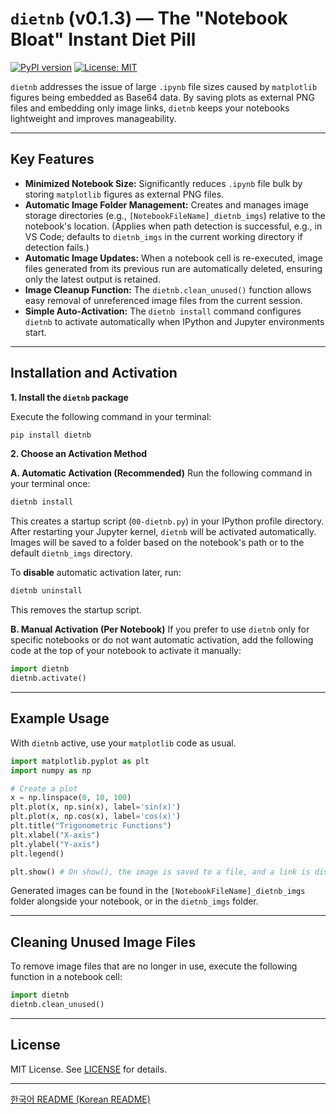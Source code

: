 # `dietnb` (v0.1.3) — The "Notebook Bloat" Instant Diet Pill

[![PyPI version](https://badge.fury.io/py/dietnb.svg)](https://badge.fury.io/py/dietnb)
[![License: MIT](https://img.shields.io/badge/License-MIT-yellow.svg)](https://opensource.org/licenses/MIT)

`dietnb` addresses the issue of large `.ipynb` file sizes caused by `matplotlib` figures being embedded as Base64 data. By saving plots as external PNG files and embedding only image links, `dietnb` keeps your notebooks lightweight and improves manageability.

---

## Key Features

*   **Minimized Notebook Size:** Significantly reduces `.ipynb` file bulk by storing `matplotlib` figures as external PNG files.
*   **Automatic Image Folder Management:** Creates and manages image storage directories (e.g., `[NotebookFileName]_dietnb_imgs`) relative to the notebook's location. (Applies when path detection is successful, e.g., in VS Code; defaults to `dietnb_imgs` in the current working directory if detection fails.)
*   **Automatic Image Updates:** When a notebook cell is re-executed, image files generated from its previous run are automatically deleted, ensuring only the latest output is retained.
*   **Image Cleanup Function:** The `dietnb.clean_unused()` function allows easy removal of unreferenced image files from the current session.
*   **Simple Auto-Activation:** The `dietnb install` command configures `dietnb` to activate automatically when IPython and Jupyter environments start.

---

## Installation and Activation

**1. Install the `dietnb` package**

Execute the following command in your terminal:
```bash
pip install dietnb
```

**2. Choose an Activation Method**

   **A. Automatic Activation (Recommended)**
   Run the following command in your terminal once:
   ```bash
   dietnb install
   ```
   This creates a startup script (`00-dietnb.py`) in your IPython profile directory.
   After restarting your Jupyter kernel, `dietnb` will be activated automatically. Images will be saved to a folder based on the notebook's path or to the default `dietnb_imgs` directory.

   To **disable** automatic activation later, run:
   ```bash
   dietnb uninstall
   ```
   This removes the startup script.

   **B. Manual Activation (Per Notebook)**
   If you prefer to use `dietnb` only for specific notebooks or do not want automatic activation, add the following code at the top of your notebook to activate it manually:
   ```python
   import dietnb
   dietnb.activate()
   ```

---

## Example Usage

With `dietnb` active, use your `matplotlib` code as usual.

```python
import matplotlib.pyplot as plt
import numpy as np

# Create a plot
x = np.linspace(0, 10, 100)
plt.plot(x, np.sin(x), label='sin(x)')
plt.plot(x, np.cos(x), label='cos(x)')
plt.title("Trigonometric Functions")
plt.xlabel("X-axis")
plt.ylabel("Y-axis")
plt.legend()

plt.show() # On show(), the image is saved to a file, and a link is displayed in the notebook.
```
Generated images can be found in the `[NotebookFileName]_dietnb_imgs` folder alongside your notebook, or in the `dietnb_imgs` folder.

---

## Cleaning Unused Image Files

To remove image files that are no longer in use, execute the following function in a notebook cell:

```python
import dietnb
dietnb.clean_unused()
```

---

## License

MIT License. See [LICENSE](LICENSE) for details.

---
[한국어 README (Korean README)](README_ko.md) 